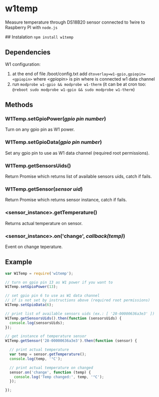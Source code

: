 # w1temp
Measure temperature through DS18B20 sensor connected to 1wire to Raspberry PI with `node.js`

## Instalation
`npm install w1temp`

## Dependencies
W1 configuration:

1. at the end of file /boot/config.txt add `dtoverlay=w1-gpio,gpiopin=<gpiopin>` where &lt;gpiopin&gt; is pin where is connected w1 data channel
2. run `modprobe w1-gpio && modprobe w1-therm` (it can be at cron too: `@reboot sudo modprobe w1-gpio && sudo modprobe w1-therm`)

## Methods

### W1Temp.setGpioPower(*gpio pin number*)
Turn on any gpio pin as W1 power.

### W1Temp.setGpioData(*gpio pin number*)
Set any gpio pin to use as W1 data channel (required root permissions).

### W1Temp.getSensorsUids()
Return Promise which returns list of available sensors uids, catch if fails.

### W1Temp.getSensor(*sensor uid*)
Return Promise which returns sensor instance, catch if fails.

### &lt;sensor_instance&gt;.getTemperature()
Returns actual temperature on sensor.

### &lt;sensor_instance&gt;.on('change', *callback(temp)*)
Event on change teperature.

## Example
```javascript
var W1Temp = require('w1temp');

// turn on gpio pin 13 as W1 power if you want to
W1Temp.setGpioPower(13);

// set gpio pin 6 to use as W1 data channel
// if is not set by instructions above (required root permissions)
W1Temp.setGpioData(6);

// print list of available sensors uids (ex.: [ '28-00000636a3e3' ])
W1Temp.getSensorsUids().then(function (sensorsUids) {
  console.log(sensorsUids);
});

// get instance of temperature sensor
W1Temp.getSensor('28-00000636a3e3').then(function (sensor) {

  // print actual temperature
  var temp = sensor.getTemperature();
  console.log(temp, '°C');

  // print actual temperature on changed
  sensor.on('change', function (temp) {
    console.log('Temp changed:', temp, '°C');
  });

});
```
